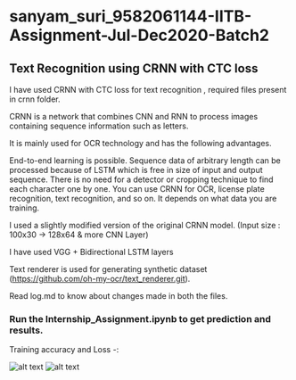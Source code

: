 # sanyam_suri_9582061144-IITB-Assignment-Jul-Dec2020-Batch2

## Text Recognition using CRNN with CTC loss

I have used CRNN with CTC loss for text recognition , required files present in crnn folder.

CRNN is a network that combines CNN and RNN to process images containing sequence information such as letters.

It is mainly used for OCR technology and has the following advantages.

End-to-end learning is possible.
Sequence data of arbitrary length can be processed because of LSTM which is free in size of input and output sequence.
There is no need for a detector or cropping technique to find each character one by one.
You can use CRNN for OCR, license plate recognition, text recognition, and so on. It depends on what data you are training.

I used a slightly modified version of the original CRNN model. (Input size : 100x30 -> 128x64 & more CNN Layer)

I have used VGG + Bidirectional LSTM layers

Text renderer is used for generating synthetic dataset (https://github.com/oh-my-ocr/text_renderer.git).

Read log.md to know about changes made in both the files.

### Run the Internship_Assignment.ipynb to get prediction and results.

Training accuracy and Loss -:

![alt text](https://github.com/sanyam83/sanyam_suri_9582061144-IITB-Assignment-Jul-Dec2020-Batch2/blob/train/download%20(1).png?raw=true)
![alt text](https://github.com/sanyam83/sanyam_suri_9582061144-IITB-Assignment-Jul-Dec2020-Batch2/blob/train/download.png?raw=true)

